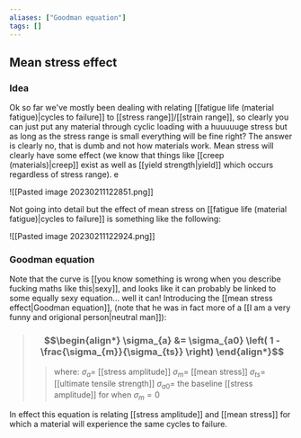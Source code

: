 ```yaml
---
aliases: ["Goodman equation"]
tags: []
---
```


## Mean stress effect

### Idea

Ok so far we've mostly been dealing with relating [[fatigue life (material fatigue)|cycles to failure]] to [[stress range]]/[[strain range]], so clearly you can just put any material through cyclic loading with a huuuuuge stress but as long as the stress range is small everything will be fine right? The answer is clearly no, that is dumb and not how materials work. Mean stress will clearly have some effect (we know that things like [[creep (materials)|creep]] exist as well as [[yield strength|yield]] which occurs regardless of stress range). e

![[Pasted image 20230211122851.png]]

Not going into detail but the effect of mean stress on [[fatigue life (material fatigue)|cycles to failure]] is something like the following:

![[Pasted image 20230211122924.png]]

### Goodman equation

Note that the curve is [[you know something is wrong when you describe fucking maths like this|sexy]], and looks like it can probably be linked to some equally sexy equation... well it can! Introducing the [[mean stress effect|Goodman equation]], (note that he was in fact more of a [[I am a very funny and origional person|neutral man]]):

> ### $$\begin{align*} \sigma_{a}  &= \sigma_{a0} \left( 1 - \frac{\sigma_{m}}{\sigma_{ts}} \right)  \end{align*}$$
>> where:
>> $\sigma_{a}=$ [[stress amplitude]]
>> $\sigma_{m}=$ [[mean stress]]
>> $\sigma_{ts}=$ [[ultimate tensile strength]]
>> $\sigma_{a0}=$ the baseline [[stress amplitude]] for when $\sigma_{m}=0$

In effect this equation is relating [[stress amplitude]] and [[mean stress]] for which a material will experience the same cycles to failure.
